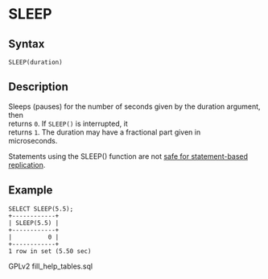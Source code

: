 # SLEEP

## Syntax

```
SLEEP(duration)
```

## Description

Sleeps (pauses) for the number of seconds given by the duration argument, then\
returns `0`. If `SLEEP()` is interrupted, it\
returns `1`. The duration may have a fractional part given in\
microseconds.

Statements using the SLEEP() function are not [safe for statement-based replication](../../../../../../ha-and-performance/standard-replication/unsafe-statements-for-statement-based-replication.md).

## Example

```
SELECT SLEEP(5.5);
+------------+
| SLEEP(5.5) |
+------------+
|          0 |
+------------+
1 row in set (5.50 sec)
```

GPLv2 fill\_help\_tables.sql
